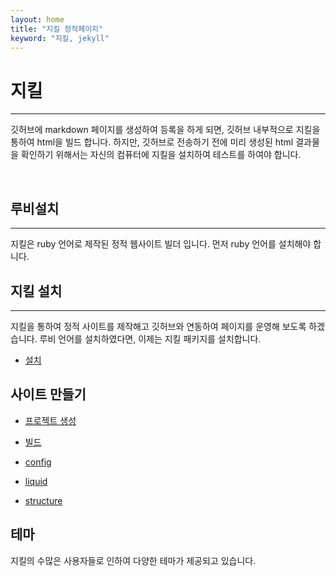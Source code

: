 ```yaml
---
layout: home
title: "지킬 정적페이지"
keyword: "지킬, jekyll"
---
```


# 지킬
--- 
깃허브에 markdown 페이지를 생성하여 등록을 하게 되면, 깃허브 내부적으로 지킬을 통하여 html을 빌드 합니다. 
하지만, 깃허브로 전송하기 전에 미리 생성된 html 결과물을 확인하기 위해서는 자신의 컴퓨터에 지킬을 설치하여 테스트를 하여야 합니다.

<br>

## 루비설치
---
지킬은 ruby 언어로 제작된 정적 웹사이트 빌더 입니다. 먼저 ruby 언어를 설치해야 합니다.


## 지킬 설치
---
지킬을 통하여 정적 사이트를 제작해고 깃허브와 연동하여 페이지를 운영해 보도록 하겠습니다. 
루비 언어를 설치하였다면, 이제는 지킬 패키지를 설치합니다.

* [설치](install)

## 사이트 만들기
* [프로젝트 생성](create)
* [빌드](build)

* [config](config)
* [liquid](liquid)
* [structure](structure)

## 테마
지킬의 수많은 사용자들로 인하여 다양한 테마가 제공되고 있습니다.




